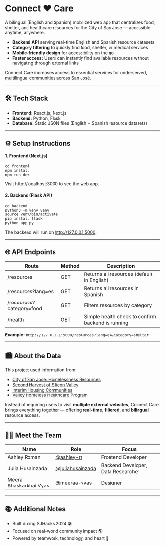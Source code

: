 # Connect ♥️ Care

A bilingual (English and Spanish) mobilized web app that centralizes food, shelter, and healthcare resources for the City of San Jose — accessible anytime, anywhere.
*	**Backend API** serving real-time English and Spanish resource datasets
* **Category filtering** to quickly find food, shelter, or medical services
* **Mobile-friendly design** for accessibility on the go
*	**Faster access:** Users can instantly find available resources without navigating through external links

Connect Care increases access to essential services for underserved, multilingual communities across San José.

---
## 🛠️ Tech Stack
* **Frontend:** React.js, Next.js
* **Backend:** Python, Flask
* **Database:** Static JSON files (English + Spanish resource datasets)

---
## ⚙️ Setup Instructions
#### 1. Frontend (Next.js)
```
cd frontend
npm install
npm run dev
```
Visit http://localhost:3000 to see the web app.

#### 2. Backend (Flask API)
```
cd backend
python3 -m venv venv
source venv/bin/activate
pip install flask
python app.py
```
The backend will run on http://127.0.0.1:5000.

---
## 🌐 API Endpoints
| Route  | Method | Description |
| ------------- | ------------- | ------------- |
| /resources  | GET  | Returns all resources (default in English) |
| /resources?lang=es | GET  | Returns all resources in Spanish |
| /resources?category=food | GET | Filters resources by category |
| /health | GET | Simple health check to confirm backend is running |

**Example:**
```http://127.0.0.1:5000/resources?lang=es&category=shelter```

---
## 🏙️ About the Data 
This project used information from: 
* [City of San José: Homelessness Resources](https://www.sanjoseca.gov/your-government/departments-offices/housing/homelessness-response/homeless-families-individuals)
* [Second Harvest of Silicon Valley](https://www.shfb.org/get-food/?filter_mode=distribution/)
* [Interim Housing Communities](https://experience.arcgis.com/experience/f523b39c39c74af48890bcf0672e2457)
* [Valley Homeless Healthcare Program](https://scvmc.scvh.org/hospitals-clinics/valley-homeless-health-care-program-vhhp/about-us)

Instead of requiring users to visit **multiple external websites**, Connect Care brings everything together — offering **real-time**, **filtered**, and **bilingual** resource access.

---
## 👩‍💻 Meet the Team

| Name  | Role | Focus |
| ------------- | ------------- | ------------- |
| Ashley Roman  | [@ashley-rr](https://github.com/ashley-rr) | Frontend Developer  | Web design, UI/UX, React, Next.js |
| Julia Husainzada | [@juliahusainzada](https://github.com/juliahusainzada) | Backend Developer, Data Researcher  | Flask API, Database Management, Resource collection, Spanish translations |
| Meera Bhaskarbhai Vyas | [@meeraa-vyas](https://www.linkedin.com/in/meeraa-vyas/) | Designer | Visual design, Figma | User experience |

---
## 📚 Additional Notes
- Built during SJHacks 2024 🛠️
- Focused on real-world community impact 🌎
- Powered by teamwork, technology, and heart 🫶

